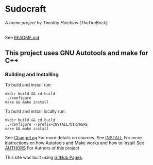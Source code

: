 # Sudocraft
###### A home project by Timothy Hutchins (TheTimBrick)
See [README.md](README.md)

## This project uses GNU Autotools and make for C++
### Building and Installing
To build and install run:
```
mkdir build && cd build
../configure
make && make install
```
To build and install locally run:
```
mkdir build && cd build
../configure --prefix=INSTALL/DIR/HERE
make && make install
```

See [ChangeLog](ChangeLog) For more details on sources.
See [INSTALL](INSTALL) For more instructions on how Autotools and Make works and how to Install
See [AUTHORS](AUTHORS) For Authors of this project


This site was built using [GitHub Pages](https://pages.github.com/).
